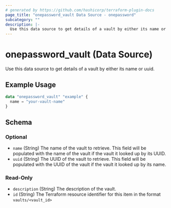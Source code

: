 ```yaml
---
# generated by https://github.com/hashicorp/terraform-plugin-docs
page_title: "onepassword_vault Data Source - onepassword"
subcategory: ""
description: |-
  Use this data source to get details of a vault by either its name or uuid.
---
```


# onepassword_vault (Data Source)

Use this data source to get details of a vault by either its name or uuid.

## Example Usage

```terraform
data "onepassword_vault" "example" {
  name = "your-vault-name"
}
```

<!-- schema generated by tfplugindocs -->
## Schema

### Optional

- `name` (String) The name of the vault to retrieve. This field will be populated with the name of the vault if the vault it looked up by its UUID.
- `uuid` (String) The UUID of the vault to retrieve. This field will be populated with the UUID of the vault if the vault it looked up by its name.

### Read-Only

- `description` (String) The description of the vault.
- `id` (String) The Terraform resource identifier for this item in the format `vaults/<vault_id>`
